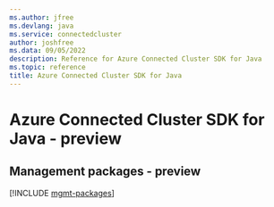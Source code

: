 ```yaml
---
ms.author: jfree
ms.devlang: java
ms.service: connectedcluster
author: joshfree
ms.data: 09/05/2022
description: Reference for Azure Connected Cluster SDK for Java
ms.topic: reference
title: Azure Connected Cluster SDK for Java
---
```

# Azure Connected Cluster SDK for Java - preview

## Management packages - preview
[!INCLUDE [mgmt-packages](connected-cluster-mgmt-index.md)]